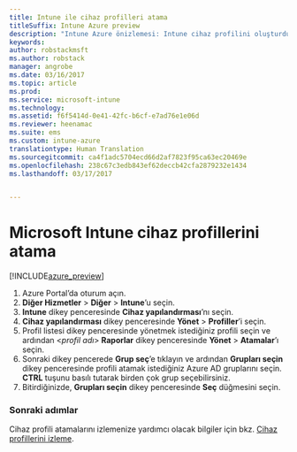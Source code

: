 ```yaml
---
title: Intune ile cihaz profilleri atama
titleSuffix: Intune Azure preview
description: "Intune Azure önizlemesi: Intune cihaz profilini oluşturduktan sonra, bu profili cihazlara atamayı öğrenmek için bu konuyu kullanın."
keywords: 
author: robstackmsft
ms.author: robstack
manager: angrobe
ms.date: 03/16/2017
ms.topic: article
ms.prod: 
ms.service: microsoft-intune
ms.technology: 
ms.assetid: f6f5414d-0e41-42fc-b6cf-e7ad76e1e06d
ms.reviewer: heenamac
ms.suite: ems
ms.custom: intune-azure
translationtype: Human Translation
ms.sourcegitcommit: ca4f1adc5704ecd66d2af7823f95ca63ec20469e
ms.openlocfilehash: 238c67c3edb843ef62deccb42cfa2879232e1434
ms.lasthandoff: 03/17/2017


---
```


# <a name="how-to-assign-microsoft-intune-device-profiles"></a>Microsoft Intune cihaz profillerini atama

[!INCLUDE[azure_preview](../includes/azure_preview.md)]


1. Azure Portal’da oturum açın.
2. **Diğer Hizmetler** > **Diğer** > **Intune**’u seçin.
3. **Intune** dikey penceresinde **Cihaz yapılandırması**’nı seçin.
1. **Cihaz yapılandırması** dikey penceresinde **Yönet** > **Profiller**’i seçin.
2. Profil listesi dikey penceresinde yönetmek istediğiniz profili seçin ve ardından <*profil adı*> **Raporlar** dikey penceresinde **Yönet** > **Atamalar**’ı seçin.
3. Sonraki dikey pencerede **Grup seç**’e tıklayın ve ardından **Grupları seçin** dikey penceresinde profili atamak istediğiniz Azure AD gruplarını seçin. **CTRL** tuşunu basılı tutarak birden çok grup seçebilirsiniz.
4. Bitirdiğinizde, **Grupları seçin** dikey penceresinde **Seç** düğmesini seçin.

### <a name="next-steps"></a>Sonraki adımlar
Cihaz profili atamalarını izlemenize yardımcı olacak bilgiler için bkz. [Cihaz profillerini izleme](how-to-monitor-device-profiles.md).

